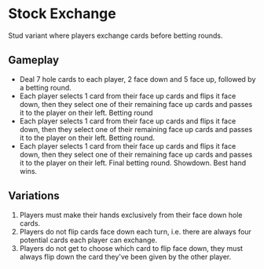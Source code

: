 # Stock Exchange

Stud variant where players exchange cards before betting rounds.

## Gameplay

* Deal 7 hole cards to each player, 2 face down and 5 face up, followed by a betting round.
* Each player selects 1 card from their face up cards and flips it face down, then they select one of their remaining face up cards and passes it to the player on their left. Betting round
* Each player selects 1 card from their face up cards and flips it face down, then they select one of their remaining face up cards and passes it to the player on their left. Betting round.
* Each player selects 1 card from their face up cards and flips it face down, then they select one of their remaining face up cards and passes it to the player on their left. Final betting round. Showdown. Best hand wins.

## Variations
1. Players must make their hands exclusively from their face down hole cards.
2. Players do not flip cards face down each turn, i.e. there are always four potential cards each player can exchange.
3. Players do not get to choose which card to flip face down, they must always flip down the card they've been given by the other player.
